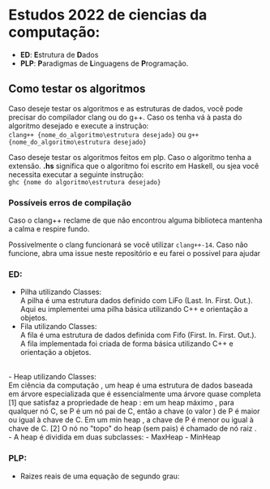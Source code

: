 # Estudos 2022 de ciencias da computação:

- **ED**: **E**strutura de **D**ados
- **PLP**: **P**aradigmas de **L**inguagens de **P**rogramação.

## Como testar os algoritmos

Caso deseje testar os algoritmos e as estruturas de dados, você pode precisar do compilador clang ou do g++.
Caso os tenha vá à pasta do algoritmo desejado e execute a instrução:<br> 
`clang++ {nome_do_algoritmo\estrutura desejado}` ou
`g++ {nome_do_algoritmo\estrutura desejado}`

Caso deseje testar os algoritmos feitos em plp. Caso o algoritmo tenha a extensão. **.hs** significa que o algoritmo foi escrito em Haskell, ou sjea você necessita executar a seguinte instrução:<br>
`ghc {nome do algoritmo\estrutura desejado}`

### Possíveis erros de compilação

Caso o clang++ reclame de que não encontrou alguma biblioteca mantenha a calma e respire fundo.

Possivelmente o clang funcionará se você utilizar `clang++-14`. Caso não funcione, abra uma issue neste repositório e eu farei o possivel para ajudar

### ED:
  - Pilha utilizando Classes:<br>
       A pilha é uma estrutura dados definido com LiFo (Last. In. First. Out.).<br>
       Aqui eu implementei uma pilha básica utilizando C++ e orientação a objetos.
  - Fila utilizando Classes:<br>
      A fila é uma estrutura de dados definida com Fifo (First. In. First. Out.).<br>
      A fila implementada foi criada de forma básica utilizando C++ e orientação a objetos.
<br>
  - Heap utilizando Classes:<br>
    Em ciência da computação , um heap é uma estrutura de dados baseada em árvore especializada que é essencialmente uma árvore quase completa [1] que satisfaz a propriedade de heap : em um heap máximo , para qualquer nó C, se P é um nó pai de C, então a chave (o valor ) de P é maior ou igual à chave de C. Em um min heap , a chave de P é menor ou igual à chave de C. [2] O nó no "topo" do heap (sem pais) é chamado de nó raiz .<br>
    - A heap é dividida em duas subclasses:
        - MaxHeap
        - MinHeap

### PLP:
 - Raizes reais de uma equação de segundo grau:<br>
